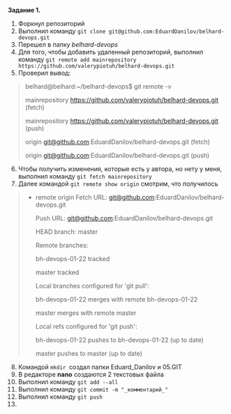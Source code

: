 <b>Задание 1.</b>

1. Форкнул репозиторий
2. Выполнил команду `git clone git@github.com:EduardDanilov/belhard-devops.git`
3. Перешел в папку _belhard-devops_
4. Для того, чтобы добавить удаленный репозиторий, выполнил команду `git remote add mainrepository https://github.com/valerypiotuh/belhard-devops.git`
5. Проверил вывод:
> belhard@belhard:~/belhard-devops$ git remote -v
> 
> mainrepository  https://github.com/valerypiotuh/belhard-devops.git (fetch)
> 
> mainrepository  https://github.com/valerypiotuh/belhard-devops.git (push)
> 
> origin  git@github.com:EduardDanilov/belhard-devops.git (fetch)
> 
> origin  git@github.com:EduardDanilov/belhard-devops.git (push)

6. Чтобы получить изменения, которые есть у автора, но нету у меня, выполнил команду `git fetch mainrepository`
7. Далее командой `git remote show origin` смотрим, что получилось

> * remote origin
>   Fetch URL: git@github.com:EduardDanilov/belhard-devops.git
>   
>   Push  URL: git@github.com:EduardDanilov/belhard-devops.git
>   
>   HEAD branch: master
>   
>   Remote branches:
>   
>     bh-devops-01-22 tracked
>     
>     master          tracked
>     
>   Local branches configured for 'git pull':
>   
>     bh-devops-01-22 merges with remote bh-devops-01-22
>     
>     master          merges with remote master
>     
>   Local refs configured for 'git push':
>   
>     bh-devops-01-22 pushes to bh-devops-01-22 (up to date)
>     
>     master          pushes to master          (up to date)
>     

8. Командой `mkdir `создал папки Eduard_Danilov и 05.GIТ
9.  В редакторе **nano** создаются 2 текстовых файла
10. Выполнил команду `git add --all`
11. Выполнил команду `git commit -m "_комментарий_"`
12. Выполнил команду `git push`
13. 
